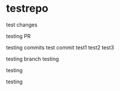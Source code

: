 # testrepo

test changes

testing PR

testing commits
test commit
test1
test2
test3

testing branch
testing

testing

testing